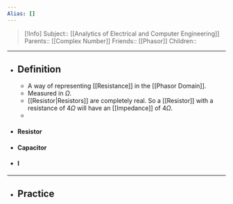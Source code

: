```yaml
---
Alias: []
---
```

> [!Info]
> Subject:: [[Analytics of Electrical and Computer Engineering]]
> Parents:: [[Complex Number]]
> Friends:: [[Phasor]]
> Children:: 
---
- ## Definition
	- A way of representing [[Resistance]] in the [[Phasor Domain]].
	- Measured in $\Omega$.
	- [[Resistor|Resistors]] are completely real. So a [[Resistor]] with a resistance of $4\Omega$ will have an [[Impedance]] of $4\Omega$.
	- 
- #### Resistor
- #### Capacitor
- #### I
---
- ## Practice